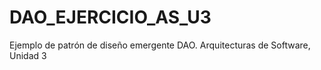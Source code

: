 # DAO_EJERCICIO_AS_U3
Ejemplo de patrón de diseño emergente DAO. Arquitecturas de Software, Unidad 3
